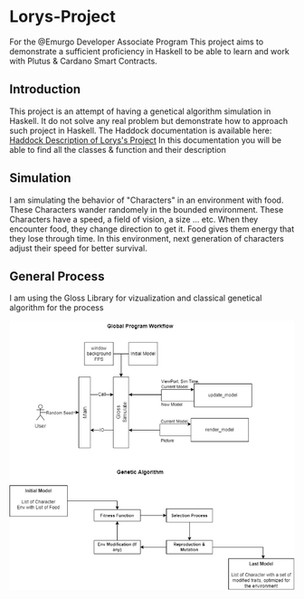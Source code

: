 # Lorys-Project

For the @Emurgo Developer Associate Program
This project aims to demonstrate a sufficient proficiency in Haskell to be able to learn and work with Plutus & Cardano Smart Contracts.

## Introduction

This project is an attempt of having a genetical algorithm simulation in Haskell. It do not solve any real problem but demonstrate how to approach such project in Haskell.
The Haddock documentation is available here: [Haddock Description of Lorys's Project](https://loryshamadache.github.io/Haskell-Project/)
In this documentation you will be able to find all the classes & function and their description

## Simulation

I am simulating the behavior of "Characters" in an environment with food. These Characters wander randomely in the bounded environment. These Characters have a speed, a field of vision, a size ... etc. When they encounter food, they change direction to get it. Food gives them energy that they lose through time. In this environment, next generation of characters adjust their speed for better survival.

## General Process

I am using the Gloss Library for vizualization and classical genetical algorithm for the process

![Process](project_diagram.png)
